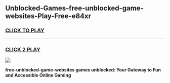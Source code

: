 
## Unblocked-Games-free-unblocked-game-websites-Play-Free-e84xr
<h3>
<a href="https://premium76.site?title=free-unblocked-game-websites&ref=10A">CLICK TO PLAY</a></h3>
<hr>

<h3>
<a href="https://premium76.site?title=free-unblocked-game-websites&ref=10A">CLICK 2 PLAY</a>
  
</h3>

<a href="https://premium76.site?title=free-unblocked-game-websites&ref=10A"><img src="https://clearcache.store/games.png"></a>


**free-unblocked-game-websites games unblocked: Your Gateway to Fun and Accessible Online Gaming**
